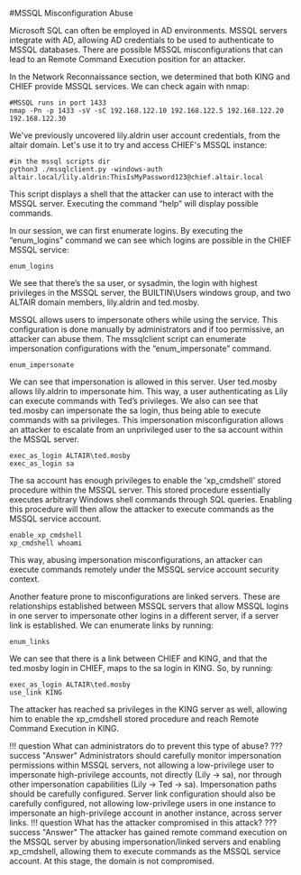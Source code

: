 #MSSQL Misconfiguration Abuse

Microsoft SQL can often be employed in AD environments. MSSQL servers integrate with AD, allowing AD credentials to be used to authenticate to MSSQL databases. There are possible MSSQL misconfigurations that can lead to an Remote Command Execution position for an attacker. 

In the Network Reconnaissance section, we determined that both KING and CHIEF provide MSSQL services. We can check again with nmap:
```
#MSSQL runs in port 1433
nmap -Pn -p 1433 -sV -sC 192.168.122.10 192.168.122.5 192.168.122.20 192.168.122.30
```

We've previously uncovered lily.aldrin user account credentials, from the altair domain. Let's use it to try and access CHIEF's MSSQL instance:
```
#in the mssql scripts dir
python3 ./mssqlclient.py -windows-auth altair.local/lily.aldrin:ThisIsMyPassword123@chief.altair.local
```
This script displays a shell that the attacker can use to interact with the MSSQL server. Executing the command “help” will display possible commands.

In our session, we can first enumerate logins. By executing the “enum_logins” command we can see which logins are possible in the CHIEF MSSQL service:
```
enum_logins
```
 We see that there’s the sa user, or sysadmin, the login with highest privileges in the MSSQL server, the BUILTIN\Users windows group, and two ALTAIR domain members, lily.aldrin and ted.mosby.

 MSSQL allows users to impersonate others while using the service. This configuration is done manually by administrators and if too permissive, an attacker can abuse them. The mssqlclient script can enumerate impersonation configurations with the “enum_impersonate” command. 
 ```
 enum_impersonate
 ```

 We can see that impersonation is allowed in this server. User ted.mosby allows lily.aldrin to impersonate him. This way, a user authenticating as Lily can execute commands with Ted’s privileges. We also can see that ted.mosby can impersonate the sa login, thus being able to execute commands with sa privileges. This impersonation misconfiguration allows an attacker to escalate from an unprivileged user to the sa account within the MSSQL server.

 ```
 exec_as_login ALTAIR\ted.mosby
 exec_as_login sa
 ```

 The sa account has enough privileges to enable the 'xp_cmdshell' stored procedure within the MSSQL server. This stored procedure essentially executes arbitrary Windows shell commands through SQL queries. Enabling this procedure will then allow the attacker to execute commands as the MSSQL service account.
 ```
 enable_xp_cmdshell
 xp_cmdshell whoami

 ```

 This way, abusing impersonation misconfigurations, an attacker can execute commands remotely under the MSSQL service account security context.

 Another feature prone to misconfigurations are linked servers. These are relationships established between MSSQL servers that allow MSSQL logins in one server to impersonate other logins in a different server, if a server link is established. We can enumerate links by running:
 ```
 enum_links
 ```
 We can see that there is a link between CHIEF and KING, and that the ted.mosby login in CHIEF, maps to the sa login in KING. So, by running:

```
exec_as_login ALTAIR\ted.mosby
use_link KING
```
 
The attacker has reached sa privileges in the KING server as well, allowing him to enable the xp_cmdshell stored procedure and reach Remote Command Execution in KING.

!!! question
    What can administrators do to prevent this type of abuse?
??? success "Answer"
    Administrators should carefully monitor impersonation permissions within MSSQL servers, not allowing a low-privilege user to impersonate high-privilege accounts, not directly (Lily -> sa), nor through other impersonation capabilities (Lily -> Ted -> sa). Impersonation paths should be carefully configured. Server link configuration should also be carefully configured, not allowing low-privilege users in one instance to impersonate an high-privilege account in another instance, across server links.
!!! question
    What has the attacker compromised in this attack?
??? success "Answer"
    The attacker has gained remote command execution on the MSSQL server by abusing impersonation/linked servers and enabling xp_cmdshell, allowing them to execute commands as the MSSQL service account. At this stage, the domain is not compromised.
